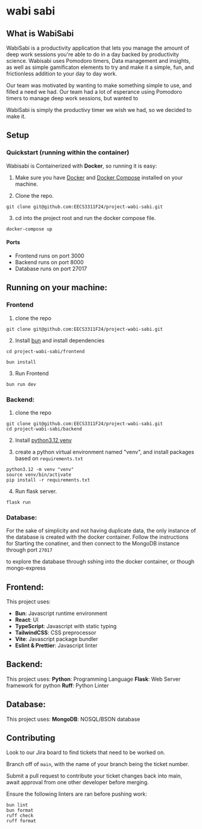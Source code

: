 # wabi sabi

## What is WabiSabi

WabiSabi is a productivity application that lets you manage the amount of deep work sessions you're able to do in a day backed by productivity science. Wabisabi uses Pomodoro timers, Data management and insights, as well as simple gamificaton elements to try and make it a simple, fun, and frictionless addition to your day to day work.

Our team was motivated by wanting to make something simple to use, and filled a need we had. Our team had a lot of esperance using Pomodoro timers to manage deep work sessions, but wanted to

WabiSabi is simply the productivy timer we wish we had, so we decided to make it.

## Setup

### Quickstart (running within the container)

Wabisabi is Containerized with **Docker**, so running it is easy:

1. Make sure you have [Docker](https://docs.docker.com/engine/install/) and [Docker Compose](https://docs.docker.com/compose/install/) installed on your machine.

2. Clone the repo.

```
git clone git@github.com:EECS3311F24/project-wabi-sabi.git
```

3. cd into the project root and run the docker compose file.

```
docker-compose up
```

#### Ports

- Frontend runs on port 3000
- Backend runs on port 8000
- Database runs on port 27017

## Running on your machine:

### Frontend

1. clone the repo

```
git clone git@github.com:EECS3311F24/project-wabi-sabi.git
```

2. Install [bun](https://bun.sh/) and install dependencies

```
cd project-wabi-sabi/frontend

bun install
```

3. Run Frontend

```
bun run dev
```

### Backend:

1. clone the repo

```
git clone git@github.com:EECS3311F24/project-wabi-sabi.git
cd project-wabi-sabi/backend
```

2. Install [python3.12](https://www.python.org/downloads/release/python-3120/),[venv](https://realpython.com/python-virtual-environments-a-primer/)

3. create a python virtual environment named "venv", and install packages based on `requirements.txt`

```
python3.12 -m venv "venv"
source venv/bin/activate
pip install -r requirements.txt
```

4. Run flask server.

```
flask run
```

### Database:

For the sake of simplicity and not having duplicate data, the only instance of the database is created with the docker container.
Follow the instructions for Starting the conatiner, and then connect to the MongoDB instance through port `27017`

to explore the database through sshing into the docker container, or though mongo-express

## Frontend:

This project uses:
- **Bun**: Javascript runtime environment
- **React**: UI
- **TypeScript**: Javascript with static typing
- **TailwindCSS**: CSS preprocessor
- **Vite**: Javascript package bundler
- **Eslint & Prettier**: Javascript linter

## Backend:

This project uses:
**Python**: Programming Language
**Flask**: Web Server framework for python
**Ruff**: Python Linter

## Database:

This project uses:
**MongoDB**: NOSQL/BSON database

## Contributing

Look to our Jira board to find tickets that need to be worked on.

Branch off of `main`, with the name of your branch being the ticket number.

Submit a pull request to contribute your ticket changes back into main, await approval from one other developer before merging.

Ensure the following linters are ran before pushing work:

```
bun lint
bun format
ruff check
ruff format
```
